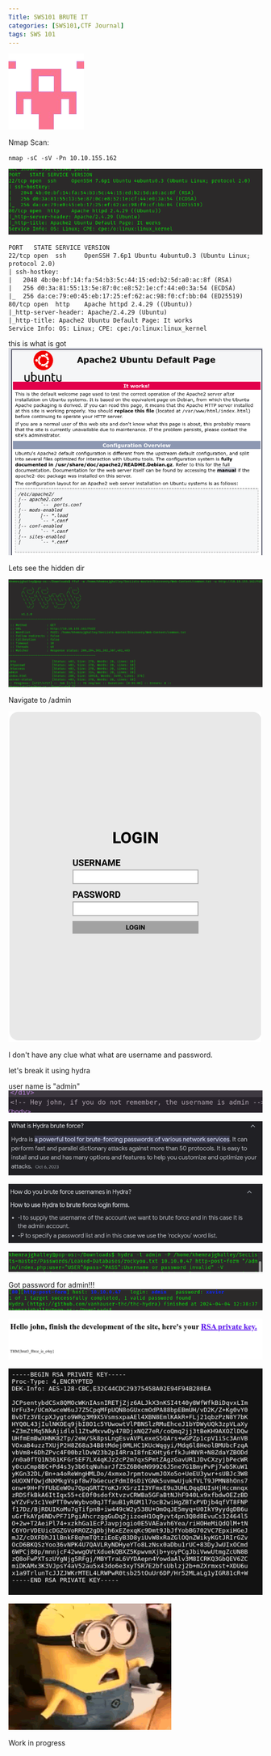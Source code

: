 ```yaml
---
Title: SWS101 BRUTE IT
categories: [SWS101,CTF Journal]
tags: SWS 101
---
```


![alt text](../assets/bruteit/btuteit.png)


Nmap Scan:

    nmap -sC -sV -Pn 10.10.155.162

![nmap](../assets/bruteit/brutenmap.png)

    PORT   STATE SERVICE VERSION
    22/tcp open  ssh     OpenSSH 7.6p1 Ubuntu 4ubuntu0.3 (Ubuntu Linux; protocol 2.0)
    | ssh-hostkey: 
    |   2048 4b:0e:bf:14:fa:54:b3:5c:44:15:ed:b2:5d:a0:ac:8f (RSA)
    |   256 d0:3a:81:55:13:5e:87:0c:e8:52:1e:cf:44:e0:3a:54 (ECDSA)
    |_  256 da:ce:79:e0:45:eb:17:25:ef:62:ac:98:f0:cf:bb:04 (ED25519)
    80/tcp open  http    Apache httpd 2.4.29 ((Ubuntu))
    |_http-server-header: Apache/2.4.29 (Ubuntu)
    |_http-title: Apache2 Ubuntu Default Page: It works
    Service Info: OS: Linux; CPE: cpe:/o:linux:linux_kernel


this is what is got
![web page](../assets/bruteit/btutewebpage.png)

Lets see the hidden dir

![gobuster](../assets/bruteit/gobuster.png)

Navigate to /admin

![login page](../assets/bruteit/brutelogin.png)

I don't have any clue what what are username and password.

let's break it using hydra

user name is "admin"
![username](../assets/bruteit/usernameadmin.png)

![hydra](../assets/bruteit/hydra.png)

![how to use hydra](../assets/bruteit/howtousehydra.png)

![hydra applyed](../assets/bruteit/hydraapply.png)

Got password for admin!!!
![web pass](../assets/bruteit/webpass.png)

![admin webpage](../assets/bruteit/rsaprivatekey.png)

![rsa pk](../assets/bruteit/rsapk.png)

![what](../assets/bruteit/what.gif)


Work in progress



